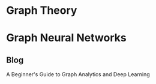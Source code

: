 # Graph Theory

# Graph Neural Networks

## Blog
A Beginner's Guide to Graph Analytics and Deep Learning